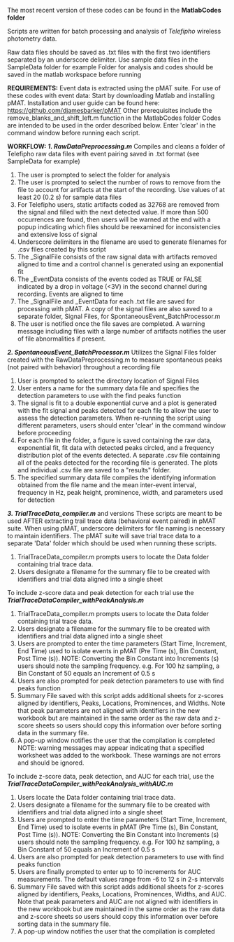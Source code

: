 The most recent version of these codes can be found in the **MatlabCodes folder**

Scripts are written for batch processing and analysis of _Telefipho_ wireless photometry data.

Raw data files should be saved as .txt files with the first two identifiers separated by an underscore delimiter. 
Use sample data files in the SampleData folder for example
Folder for analysis and codes should be saved in the matlab workspace before running

**REQUIREMENTS:**
Event data is extracted using the pMAT suite. For use of these codes with event data:
Start by downloading Matlab and installing pMAT.
Installation and user guide can be found here: https://github.com/djamesbarker/pMAT 
Other prerequisites include the remove_blanks_and_shift_left.m function in the MatlabCodes folder
Codes are intended to be used in the order described below. 
Enter 'clear' in the command window before running each script.

**WORKFLOW:**
**_1. RawDataPreprocessing.m_**
   Compiles and cleans a folder of Telefipho raw data files with event pairing saved in .txt format (see SampleData for example)
   1. The user is prompted to select the folder for analysis
   2. The user is prompted to select the number of rows to remove from the file to account for artifacts at the start of the recording. Use values of at least 20 (0.2 s) for sample data files
   3. For Telefipho users, static artifacts coded as 32768 are removed from the signal and filled with the next detected value. If more than 500 occurrences are found, then users will be warned at the end with a popup indicating which files should be reexamined for inconsistencies and extensive loss of signal
   4. Underscore delimiters in the filename are used to generate filenames for .csv files created by this script
   5. The _SignalFile consists of the raw signal data with artifacts removed aligned to time and a control channel is generated using an exponential fit
   6. The _EventData consists of the events coded as TRUE or FALSE indicated by a drop in voltage (<3V) in the second channel during recording. Events are aligned to time
   7. The _SignalFile and _EventData for each .txt file are saved for processing with pMAT. A copy of the signal files are also saved to a separate folder, Signal Files, for SpontaneousEvent_BatchProcessor.m
   8. The user is notified once the file saves are completed. A warning message including files with a large number of artifacts notifies the user of file abnormalities if present.

**_2. SpontaneousEvent_BatchProcessor.m_**
  Utilizes the Signal Files folder created with the RawDataPreprocessing.m to measure spontaneous peaks (not paired with behavior) throughout a recording file
  1.  User is prompted to select the directory location of Signal Files
  2.  User enters a name for the summary data file and specifies the detection parameters to use with the find peaks function
  3.  The signal is fit to a double exponential curve and a plot is generated with the fit signal and peaks detected for each file to allow the user to assess the detection parameters. When re-running the script using different parameters, users should enter 'clear' in the command window before proceeding
  4.  For each file in the folder, a figure is saved containing the raw data, exponential fit, fit data with detected peaks circled, and a frequency distribution plot of the events detected. A separate .csv file containing all of the peaks detected for the recording file is generated. The plots and individual .csv file are saved to a "results" folder.
  5.  The specified summary data file compiles the identifying information obtained from the file name and the mean inter-event interval, frequency in Hz, peak height, prominence, width, and parameters used for detection

**_3. TrialTraceData_compiler.m_** and versions
   These scripts are meant to be used AFTER extracting trail trace data (behavioral event paired) in pMAT suite. When using pMAT, underscore delimiters for file naming is necessary to maintain identifiers.
   The pMAT suite will save trial trace data to a separate 'Data' folder which should be used when running these scripts.
   1. TrialTraceData_compiler.m prompts users to locate the Data folder containing trial trace data.
   2. Users designate a filename for the summary file to be created with identifiers and trial data aligned into a single sheet
   
   To include z-score data and peak detection for each trial use the **_TrialTraceDataCompiler_withPeakAnalysis.m_**
   1. TrialTraceData_compiler.m prompts users to locate the Data folder containing trial trace data.
   2. Users designate a filename for the summary file to be created with identifiers and trial data aligned into a single sheet
   3. Users are prompted to enter the time parameters (Start Time, Increment, End Time) used to isolate events in pMAT (Pre Time (s), Bin Constant, Post Time (s)). NOTE: Converting the Bin Constant into Increments (s) users should note the sampling frequency. e.g. For 100 hz sampling, a Bin Constant of 50 equals an Increment of 0.5 s
   4. Users are also prompted for peak detection parameters to use with find peaks function
   5. Summary File saved with this script adds additional sheets for z-scores aligned by identifiers, Peaks, Locations, Prominences, and Widths. Note that peak parameters are not aligned with identifiers in the new workbook but are maintained in the same order as the raw data and z-score sheets so users should copy this information over before sorting data in the summary file.
   6. A pop-up window notifies the user that the compilation is completed
   NOTE: warning messages may appear indicating that a specified worksheet was added to the workbook. These warnings are not errors and should be ignored.
  
   To include z-score data, peak detection, and AUC for each trial, use the **_TrialTraceDataCompiler_withPeakAnalysis_withAUC.m_**
   1. Users locate the Data folder containing trial trace data.
   2. Users designate a filename for the summary file to be created with identifiers and trial data aligned into a single sheet
   3. Users are prompted to enter the time parameters (Start Time, Increment, End Time) used to isolate events in pMAT (Pre Time (s), Bin Constant, Post Time (s)). NOTE: Converting the Bin Constant into Increments (s) users should note the sampling frequency. e.g. For 100 hz sampling, a Bin Constant of 50 equals an Increment of 0.5 s
   4. Users are also prompted for peak detection parameters to use with find peaks function
   5. Users are finally prompted to enter up to 10 increments for AUC measurements. The default values range from -6 to 12 s in 2-s intervals
   6. Summary File saved with this script adds additional sheets for z-scores aligned by identifiers, Peaks, Locations, Prominences, Widths, and AUC. Note that peak parameters and AUC are not aligned with identifiers in the new workbook but are maintained in the same order as the raw data and z-score sheets so users should copy this information over before sorting data in the summary file.
   7. A pop-up window notifies the user that the compilation is completed


